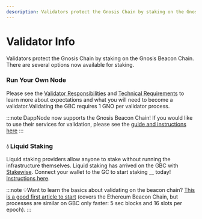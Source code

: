 ```yaml
---
description: Validators protect the Gnosis Chain by staking on the Gnosis Beacon Chain.
---
```


# Validator Info

Validators protect the Gnosis Chain by staking on the Gnosis Beacon Chain. There are several options now available for staking.

### Run Your Own Node

Please see the [Validator Responsibilities](/node/get-started/responsibilities) and [Technical Requirements](/node/get-started/technical-requirements) to learn more about expectations and what you will need to become a validator.Validating the GBC requires 1 GNO per validator process.

:::note
DappNode now supports the Gnosis Beacon Chain! If you would like to use their services for validation, please see the [guide and instructions here](https://forum.dappnode.io/t/how-to-setup-a-gnosis-beacon-chain-gbc-validator-on-dappnode/1351)
:::

### 💧 Liquid Staking

Liquid staking providers allow anyone to stake without running the infrastructure themselves. Liquid staking has arrived on the GBC with [Stakewise](https://app.stakewise.io). Connect your wallet to the GC to start staking __ today! [Instructions here](https://stakewise.medium.com/stakewise-liquid-staking-now-on-gnosis-beacon-chain-b732d81480b9).

:::note
:bulb:Want to learn the basics about validating on the beacon chain? [This is a good first article to start](https://medium.com/alethio/ethereum-2-a-validators-journey-through-the-beacon-chain-843f70aaab2e) (covers the Ethereum Beacon Chain, but processes are similar on GBC only faster: 5 sec blocks and 16 slots per epoch).
:::